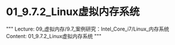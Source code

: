 # 01_9.7.2_Linux虚拟内存系统

"""
Lecture: 09_虚拟内存/9.7_案例研究：Intel_Core_i7/Linux_内存系统
Content: 01_9.7.2_Linux虚拟内存系统
"""


